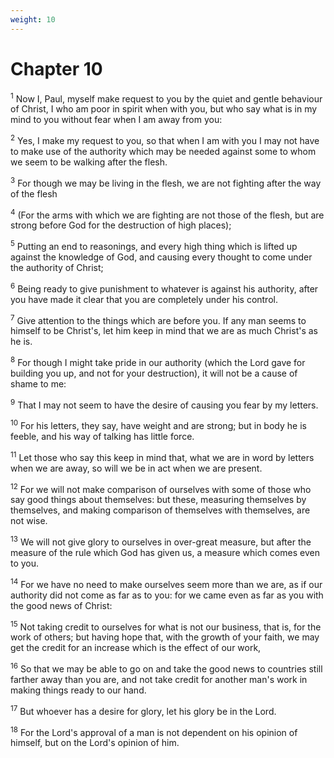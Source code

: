 ```yaml
---
weight: 10
---
```


# Chapter 10

<sup>1</sup> Now I, Paul, myself make request to you by the quiet and gentle behaviour of Christ, I who am poor in spirit when with you, but who say what is in my mind to you without fear when I am away from you: 

<sup>2</sup> Yes, I make my request to you, so that when I am with you I may not have to make use of the authority which may be needed against some to whom we seem to be walking after the flesh. 

<sup>3</sup> For though we may be living in the flesh, we are not fighting after the way of the flesh 

<sup>4</sup> (For the arms with which we are fighting are not those of the flesh, but are strong before God for the destruction of high places); 

<sup>5</sup> Putting an end to reasonings, and every high thing which is lifted up against the knowledge of God, and causing every thought to come under the authority of Christ; 

<sup>6</sup> Being ready to give punishment to whatever is against his authority, after you have made it clear that you are completely under his control. 

<sup>7</sup> Give attention to the things which are before you. If any man seems to himself to be Christ's, let him keep in mind that we are as much Christ's as he is. 

<sup>8</sup> For though I might take pride in our authority (which the Lord gave for building you up, and not for your destruction), it will not be a cause of shame to me: 

<sup>9</sup> That I may not seem to have the desire of causing you fear by my letters. 

<sup>10</sup> For his letters, they say, have weight and are strong; but in body he is feeble, and his way of talking has little force. 

<sup>11</sup> Let those who say this keep in mind that, what we are in word by letters when we are away, so will we be in act when we are present. 

<sup>12</sup> For we will not make comparison of ourselves with some of those who say good things about themselves: but these, measuring themselves by themselves, and making comparison of themselves with themselves, are not wise. 

<sup>13</sup> We will not give glory to ourselves in over-great measure, but after the measure of the rule which God has given us, a measure which comes even to you. 

<sup>14</sup> For we have no need to make ourselves seem more than we are, as if our authority did not come as far as to you: for we came even as far as you with the good news of Christ: 

<sup>15</sup> Not taking credit to ourselves for what is not our business, that is, for the work of others; but having hope that, with the growth of your faith, we may get the credit for an increase which is the effect of our work, 

<sup>16</sup> So that we may be able to go on and take the good news to countries still farther away than you are, and not take credit for another man's work in making things ready to our hand. 

<sup>17</sup> But whoever has a desire for glory, let his glory be in the Lord. 

<sup>18</sup> For the Lord's approval of a man is not dependent on his opinion of himself, but on the Lord's opinion of him. 


